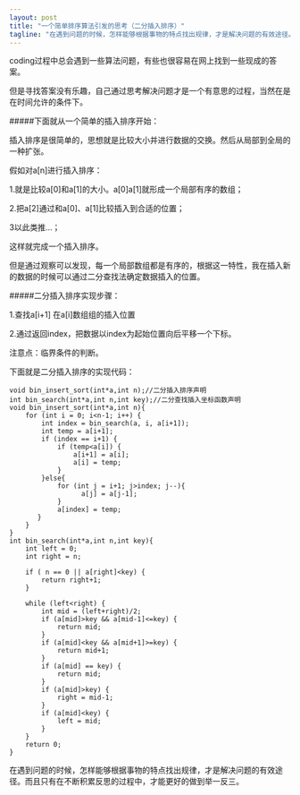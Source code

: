 ```yaml
---
layout: post
title: "一个简单排序算法引发的思考（二分插入排序）"
tagline: "在遇到问题的时候，怎样能够根据事物的特点找出规律，才是解决问题的有效途径。而且只有在不断积累反思的过程中，才能更好的做到举一反三。"
---
```



coding过程中总会遇到一些算法问题，有些也很容易在网上找到一些现成的答案。

但是寻找答案没有乐趣，自己通过思考解决问题才是一个有意思的过程，当然在是在时间允许的条件下。

#####下面就从一个简单的插入排序开始：

插入排序是很简单的，思想就是比较大小并进行数据的交换。然后从局部到全局的一种扩张。

假如对a[n]进行插入排序：

1.就是比较a[0]和a[1]的大小。a[0]a[1]就形成一个局部有序的数组；

2.把a[2]通过和a[0]、a[1]比较插入到合适的位置；

3以此类推…；

这样就完成一个插入排序。

但是通过观察可以发现，每一个局部数组都是有序的，根据这一特性，我在插入新的数据的时候可以通过二分查找法确定数据插入的位置。

#####二分插入排序实现步骤：

1.查找a[i+1] 在a[i]数组组的插入位置

2.通过返回index，把数据以index为起始位置向后平移一个下标。

注意点：临界条件的判断。

下面就是二分插入排序的实现代码：

```
void bin_insert_sort(int*a,int n);//二分插入排序声明
int bin_search(int*a,int n,int key);//二分查找插入坐标函数声明
void bin_insert_sort(int*a,int n){
    for (int i = 0; i<n-1; i++) {
        int index = bin_search(a, i, a[i+1]);
        int temp = a[i+1];
        if (index == i+1) {
            if (temp<a[i]) {
                a[i+1] = a[i];
                a[i] = temp;
            }
        }else{
            for (int j = i+1; j>index; j--){
                  a[j] = a[j-1];
            }
            a[index] = temp;
       }
    }
}
int bin_search(int*a,int n,int key){
    int left = 0;
    int right = n;
  
    if ( n == 0 || a[right]<key) {
        return right+1;
    }
    
    while (left<right) {
        int mid = (left+right)/2;
        if (a[mid]>key && a[mid-1]<=key) {
            return mid;
        }
        if (a[mid]<key && a[mid+1]>=key) {
            return mid+1;
        }
        if (a[mid] == key) {
            return mid;
        }
        if (a[mid]>key) {
            right = mid-1;
        }
        if (a[mid]<key) {
            left = mid;
        }
    }
    return 0;
}
```

在遇到问题的时候，怎样能够根据事物的特点找出规律，才是解决问题的有效途径。而且只有在不断积累反思的过程中，才能更好的做到举一反三。

